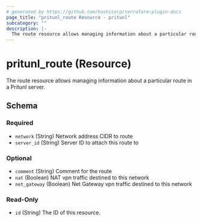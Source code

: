 ```yaml
---
# generated by https://github.com/hashicorp/terraform-plugin-docs
page_title: "pritunl_route Resource - pritunl"
subcategory: ""
description: |-
  The route resource allows managing information about a particular route in a Pritunl server.
---
```


# pritunl_route (Resource)

The route resource allows managing information about a particular route in a Pritunl server.



<!-- schema generated by tfplugindocs -->
## Schema

### Required

- `network` (String) Network address CIDR to route
- `server_id` (String) Server ID to attach this route to

### Optional

- `comment` (String) Comment for the route
- `nat` (Boolean) NAT vpn traffic destined to this network
- `net_gateway` (Boolean) Net Gateway vpn traffic destined to this network

### Read-Only

- `id` (String) The ID of this resource.
